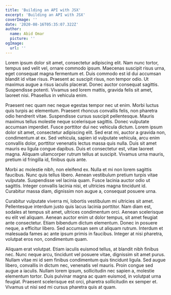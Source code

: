```yaml
---
title: 'Building an API with JSX'
excerpt: 'Building an API with JSX'
coverImage: ''
date: '2020-08-16T05:35:07.322Z'
author:
  name: Abid Omar
  picture: ''
ogImage:
  url: ''
---
```


Lorem ipsum dolor sit amet, consectetur adipiscing elit. Nam nunc tortor, tempus sed velit vel, ornare commodo ipsum. Maecenas suscipit risus urna, eget consequat magna fermentum et. Duis commodo est id dui accumsan blandit id vitae risus. Praesent ac suscipit risus, non tempor odio. Ut maximus augue a risus iaculis placerat. Donec auctor consequat sagittis. Suspendisse potenti. Vivamus sed lorem mattis, gravida felis sit amet, laoreet nisi. Phasellus in vehicula enim.

Praesent nec quam nec neque egestas tempor nec ut enim. Morbi luctus quis turpis ac elementum. Praesent rhoncus convallis felis, non pharetra odio hendrerit vitae. Suspendisse cursus suscipit pellentesque. Mauris maximus tellus molestie neque scelerisque sagittis. Donec vulputate accumsan imperdiet. Fusce porttitor dui nec vehicula dictum. Lorem ipsum dolor sit amet, consectetur adipiscing elit. Sed erat mi, auctor a gravida non, condimentum at ex. Sed vehicula, sapien id vulputate vehicula, arcu enim convallis dolor, porttitor venenatis lectus massa quis nulla. Duis sit amet mauris eu ligula congue dapibus. Duis et consectetur est, vitae laoreet magna. Aliquam ullamcorper rutrum tellus at suscipit. Vivamus urna mauris, pretium id fringilla id, finibus quis ante.

Morbi ac molestie nibh, non eleifend ex. Nulla et mi non lorem sagittis faucibus. Nunc quis tellus libero. Aenean vestibulum pretium turpis vitae vulputate. Suspendisse vel lacinia quam. Fusce lacinia auctor odio ut sagittis. Integer convallis lacinia nisi, et ultricies magna tincidunt id. Curabitur massa diam, dignissim non augue a, consequat posuere urna.

Curabitur vulputate viverra mi, lobortis vestibulum mi ultricies sit amet. Pellentesque interdum justo quis lacus lacinia porttitor. Nam diam est, sodales at tempus sit amet, ultrices condimentum orci. Aenean scelerisque eu elit vel aliquam. Aenean auctor enim ut dolor tempus, sit amet feugiat ante consectetur. Etiam bibendum dictum elementum. Donec in posuere neque, a efficitur libero. Sed accumsan sem ut aliquam rutrum. Interdum et malesuada fames ac ante ipsum primis in faucibus. Integer at nisi pharetra, volutpat eros non, condimentum quam.

Aliquam erat volutpat. Etiam iaculis euismod tellus, at blandit nibh finibus nec. Nunc neque arcu, tincidunt vel posuere vitae, dignissim sit amet purus. Nullam vitae mi id sem finibus condimentum quis tincidunt ligula. Sed augue libero, convallis in dictum nec, venenatis vel mauris. Proin congue sed augue a iaculis. Nullam lorem ipsum, sollicitudin nec sapien a, molestie elementum tortor. Duis pulvinar magna ac quam euismod, in volutpat urna feugiat. Praesent scelerisque est orci, pharetra sollicitudin ex semper et. Vivamus ut nisi sed mi cursus pharetra quis at quam. 
